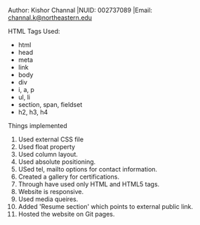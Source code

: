 Author: Kishor Channal |NUID: 002737089 |Email: channal.k@northeastern.edu

HTML Tags Used:

- html
- head
- meta
- link
- body
- div
- i, a, p
- ul, li
- section, span, fieldset
- h2, h3, h4

Things implemented

1. Used external CSS file
2. Used float property
3. Used column layout.
4. Used absolute positioning.
5. USed tel, mailto options for contact information.
6. Created a gallery for certifications.
7. Through have used only HTML and HTML5 tags.
8. Website is responsive.
9. Used media queires.
10. Added 'Resume section' which points to external public link.
11. Hosted the website on Git pages.
